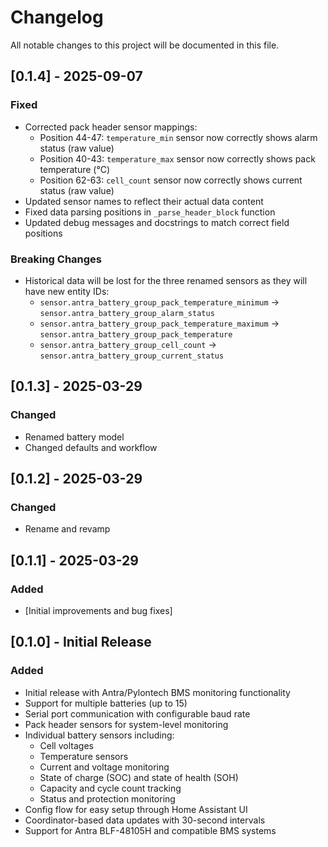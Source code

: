 # Changelog

All notable changes to this project will be documented in this file.

## [0.1.4] - 2025-09-07

### Fixed
- Corrected pack header sensor mappings:
  - Position 44-47: `temperature_min` sensor now correctly shows alarm status (raw value)
  - Position 40-43: `temperature_max` sensor now correctly shows pack temperature (°C)
  - Position 62-63: `cell_count` sensor now correctly shows current status (raw value)
- Updated sensor names to reflect their actual data content
- Fixed data parsing positions in `_parse_header_block` function
- Updated debug messages and docstrings to match correct field positions

### Breaking Changes
- Historical data will be lost for the three renamed sensors as they will have new entity IDs:
  - `sensor.antra_battery_group_pack_temperature_minimum` → `sensor.antra_battery_group_alarm_status`
  - `sensor.antra_battery_group_pack_temperature_maximum` → `sensor.antra_battery_group_pack_temperature`
  - `sensor.antra_battery_group_cell_count` → `sensor.antra_battery_group_current_status`

## [0.1.3] - 2025-03-29

### Changed
- Renamed battery model
- Changed defaults and workflow

## [0.1.2] - 2025-03-29

### Changed
- Rename and revamp

## [0.1.1] - 2025-03-29

### Added
- [Initial improvements and bug fixes]

## [0.1.0] - Initial Release

### Added
- Initial release with Antra/Pylontech BMS monitoring functionality
- Support for multiple batteries (up to 15)
- Serial port communication with configurable baud rate
- Pack header sensors for system-level monitoring
- Individual battery sensors including:
  - Cell voltages
  - Temperature sensors
  - Current and voltage monitoring
  - State of charge (SOC) and state of health (SOH)
  - Capacity and cycle count tracking
  - Status and protection monitoring
- Config flow for easy setup through Home Assistant UI
- Coordinator-based data updates with 30-second intervals
- Support for Antra BLF-48105H and compatible BMS systems